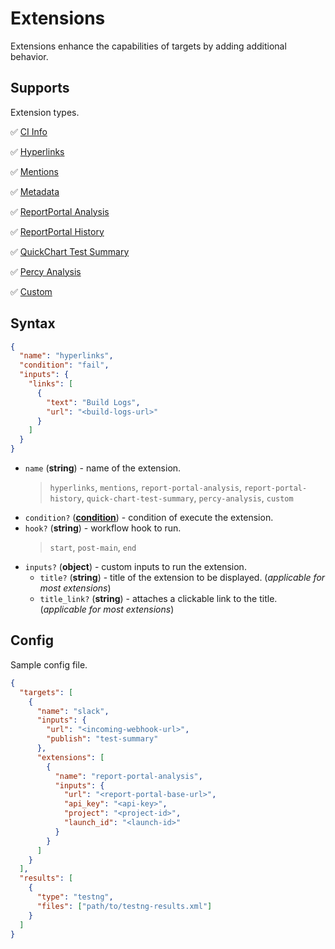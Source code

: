 # Extensions

Extensions enhance the capabilities of targets by adding additional behavior.

## Supports

Extension types.

✅ [CI Info](/extensions/ci-info)

✅ [Hyperlinks](/extensions/hyperlinks)

✅ [Mentions](/extensions/mentions)

✅ [Metadata](/extensions/metadata)

✅ [ReportPortal Analysis](/extensions/report-portal-analysis)

✅ [ReportPortal History](/extensions/report-portal-history)

✅ [QuickChart Test Summary](/extensions/quick-chart-test-summary)

✅ [Percy Analysis](/extensions/percy-analysis)

✅ [Custom](/extensions/custom)

## Syntax

```json
{
  "name": "hyperlinks",
  "condition": "fail",
  "inputs": {
    "links": [
      {
        "text": "Build Logs",
        "url": "<build-logs-url>"
      }
    ]
  }
}
```

- `name` (**string**) - name of the extension.
  > `hyperlinks`, `mentions`, `report-portal-analysis`, `report-portal-history`, `quick-chart-test-summary`, `percy-analysis`, `custom`
- `condition?` (**[condition](/guides/conditions)**) - condition of execute the extension.
- `hook?` (**string**) - workflow hook to run.
  > `start`, `post-main`, `end`
- `inputs?` (**object**) - custom inputs to run the extension.
  - `title?` (**string**) - title of the extension to be displayed. (*applicable for most extensions*)
  - `title_link?` (**string**) - attaches a clickable link to the title. (*applicable for most extensions*)

## Config

Sample config file.

```json {9-19}
{
  "targets": [
    {
      "name": "slack",
      "inputs": {
        "url": "<incoming-webhook-url>",
        "publish": "test-summary"
      },
      "extensions": [
        {
          "name": "report-portal-analysis",
          "inputs": {
            "url": "<report-portal-base-url>",
            "api_key": "<api-key>",
            "project": "<project-id>",
            "launch_id": "<launch-id>"
          }
        }
      ]
    }
  ],
  "results": [
    {
      "type": "testng",
      "files": ["path/to/testng-results.xml"]
    }
  ]
}
```

